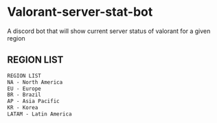 # Valorant-server-stat-bot
A discord bot that will show current server status of valorant for a given region


## REGION LIST
```css
REGION LIST
NA - North America
EU - Europe
BR - Brazil
AP - Asia Pacific
KR - Korea
LATAM - Latin America
```
